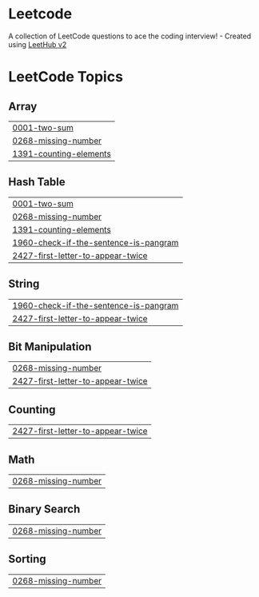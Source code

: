 # Leetcode
A collection of LeetCode questions to ace the coding interview! - Created using [LeetHub v2](https://github.com/arunbhardwaj/LeetHub-2.0)

<!---LeetCode Topics Start-->
# LeetCode Topics
## Array
|  |
| ------- |
| [0001-two-sum](https://github.com/noliw/Leetcode/tree/master/0001-two-sum) |
| [0268-missing-number](https://github.com/noliw/Leetcode/tree/master/0268-missing-number) |
| [1391-counting-elements](https://github.com/noliw/Leetcode/tree/master/1391-counting-elements) |
## Hash Table
|  |
| ------- |
| [0001-two-sum](https://github.com/noliw/Leetcode/tree/master/0001-two-sum) |
| [0268-missing-number](https://github.com/noliw/Leetcode/tree/master/0268-missing-number) |
| [1391-counting-elements](https://github.com/noliw/Leetcode/tree/master/1391-counting-elements) |
| [1960-check-if-the-sentence-is-pangram](https://github.com/noliw/Leetcode/tree/master/1960-check-if-the-sentence-is-pangram) |
| [2427-first-letter-to-appear-twice](https://github.com/noliw/Leetcode/tree/master/2427-first-letter-to-appear-twice) |
## String
|  |
| ------- |
| [1960-check-if-the-sentence-is-pangram](https://github.com/noliw/Leetcode/tree/master/1960-check-if-the-sentence-is-pangram) |
| [2427-first-letter-to-appear-twice](https://github.com/noliw/Leetcode/tree/master/2427-first-letter-to-appear-twice) |
## Bit Manipulation
|  |
| ------- |
| [0268-missing-number](https://github.com/noliw/Leetcode/tree/master/0268-missing-number) |
| [2427-first-letter-to-appear-twice](https://github.com/noliw/Leetcode/tree/master/2427-first-letter-to-appear-twice) |
## Counting
|  |
| ------- |
| [2427-first-letter-to-appear-twice](https://github.com/noliw/Leetcode/tree/master/2427-first-letter-to-appear-twice) |
## Math
|  |
| ------- |
| [0268-missing-number](https://github.com/noliw/Leetcode/tree/master/0268-missing-number) |
## Binary Search
|  |
| ------- |
| [0268-missing-number](https://github.com/noliw/Leetcode/tree/master/0268-missing-number) |
## Sorting
|  |
| ------- |
| [0268-missing-number](https://github.com/noliw/Leetcode/tree/master/0268-missing-number) |
<!---LeetCode Topics End-->